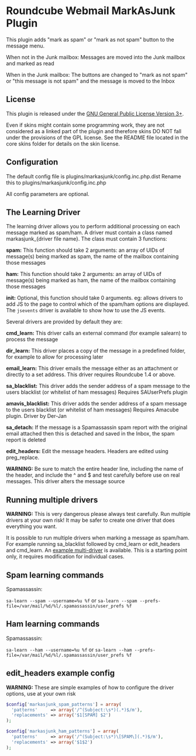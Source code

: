 Roundcube Webmail MarkAsJunk Plugin
===================================
This plugin adds "mark as spam" or "mark as not spam" button to the message
menu.

When not in the Junk mailbox:
  Messages are moved into the Junk mailbox and marked as read

When in the Junk mailbox:
  The buttons are changed to "mark as not spam" or "this message is not spam"
  and the message is moved to the Inbox


License
-------

This plugin is released under the [GNU General Public License Version 3+][gpl].

Even if skins might contain some programming work, they are not considered
as a linked part of the plugin and therefore skins DO NOT fall under the
provisions of the GPL license. See the README file located in the core skins
folder for details on the skin license.


Configuration
-------------

The default config file is plugins/markasjunk/config.inc.php.dist
Rename this to plugins/markasjunk/config.inc.php

All config parameters are optional.


The Learning Driver
-------------------

The learning driver allows you to perform additional processing on each message
marked as spam/ham. A driver must contain a class named markasjunk_{driver
file name}. The class must contain 3 functions:

**spam:** This function should take 2 arguments: an array of UIDs of message(s)
being marked as spam, the name of the mailbox containing those messages

**ham:** This function should take 2 arguments: an array of UIDs of message(s)
being marked as ham, the name of the mailbox containing those messages

**init:** Optional, this function should take 0 arguments. eg: allows drivers
to add JS to the page to control which of the spam/ham options are displayed.
The `jsevents` driver is available to show how to use the JS events.

Several drivers are provided by default they are:

**cmd_learn:** This driver calls an external command (for example salearn) to
process the message

**dir_learn:** This driver places a copy of the message in a predefined folder,
for example to allow for processing later

**email_learn:** This driver emails the message either as an attachment or
directly to a set address. This driver requires Roundcube 1.4 or above.

**sa_blacklist:** This driver adds the sender address of a spam message to the
users blacklist (or whitelist of ham messages) Requires SAUserPrefs plugin

**amavis_blacklist:** This driver adds the sender address of a spam message to
the users blacklist (or whitelist of ham messages) Requires Amacube plugin.
Driver by Der-Jan

**sa_detach:** If the message is a Spamassassin spam report with the original
email attached then this is detached and saved in the Inbox, the spam report is
deleted

**edit_headers:** Edit the message headers. Headers are edited using
preg_replace.

**WARNING:** Be sure to match the entire header line, including the name of the
header, and include the ^ and $ and test carefully before use on real messages.
This driver alters the message source


Running multiple drivers
------------------------

**WARNING:** This is very dangerous please always test carefully. Run multiple
drivers at your own risk! It may be safer to create one driver that does
everything you want.

It is possible to run multiple drivers when marking a message as spam/ham. For
example running sa_blacklist followed by cmd_learn or edit_headers and
cmd_learn. An [example multi-driver][multidriver] is available. This is a
starting point only, it requires modification for individual cases.


Spam learning commands
----------------------

Spamassassin:

```sa-learn --spam --username=%u %f``` or
```sa-learn --spam --prefs-file=/var/mail/%d/%l/.spamassassin/user_prefs %f```


Ham learning commands
---------------------

Spamassassin:

```sa-learn --ham --username=%u %f``` or
```sa-learn --ham --prefs-file=/var/mail/%d/%l/.spamassassin/user_prefs %f```


edit_headers example config
---------------------------

**WARNING:** These are simple examples of how to configure the driver options,
use at your own risk

```php
$config['markasjunk_spam_patterns'] = array(
  'patterns'     => array('/^(Subject:\s*)(.*)$/m'),
  'replacements' => array('$1[SPAM] $2')
);
```

```php
$config['markasjunk_ham_patterns'] = array(
  'patterns'     => array('/^(Subject:\s*)\[SPAM\](.*)$/m'),
  'replacements' => array('$1$2')
);
```

[gpl]: https://www.gnu.org/licenses/gpl.html
[multidriver]: https://gist.github.com/johndoh/8173505
